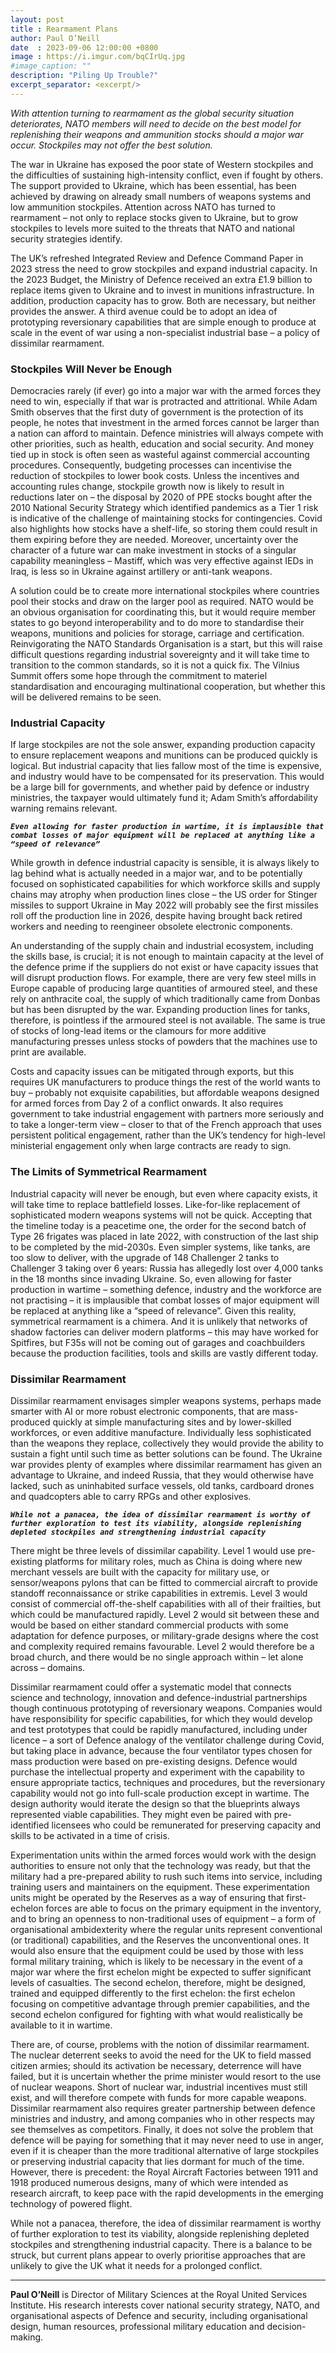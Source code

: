 ```yaml
---
layout: post
title : Rearmament Plans
author: Paul O’Neill
date  : 2023-09-06 12:00:00 +0800
image : https://i.imgur.com/bqCIrUq.jpg
#image_caption: ""
description: "Piling Up Trouble?"
excerpt_separator: <excerpt/>
---
```


_With attention turning to rearmament as the global security situation deteriorates, NATO members will need to decide on the best model for replenishing their weapons and ammunition stocks should a major war occur. Stockpiles may not offer the best solution._

<excerpt/>

The war in Ukraine has exposed the poor state of Western stockpiles and the difficulties of sustaining high-intensity conflict, even if fought by others. The support provided to Ukraine, which has been essential, has been achieved by drawing on already small numbers of weapons systems and low ammunition stockpiles. Attention across NATO has turned to rearmament – not only to replace stocks given to Ukraine, but to grow stockpiles to levels more suited to the threats that NATO and national security strategies identify.

The UK’s refreshed Integrated Review and Defence Command Paper in 2023 stress the need to grow stockpiles and expand industrial capacity. In the 2023 Budget, the Ministry of Defence received an extra £1.9 billion to replace items given to Ukraine and to invest in munitions infrastructure. In addition, production capacity has to grow. Both are necessary, but neither provides the answer. A third avenue could be to adopt an idea of prototyping reversionary capabilities that are simple enough to produce at scale in the event of war using a non-specialist industrial base – a policy of dissimilar rearmament.


### Stockpiles Will Never be Enough

Democracies rarely (if ever) go into a major war with the armed forces they need to win, especially if that war is protracted and attritional. While Adam Smith observes that the first duty of government is the protection of its people, he notes that investment in the armed forces cannot be larger than a nation can afford to maintain. Defence ministries will always compete with other priorities, such as health, education and social security. And money tied up in stock is often seen as wasteful against commercial accounting procedures. Consequently, budgeting processes can incentivise the reduction of stockpiles to lower book costs. Unless the incentives and accounting rules change, stockpile growth now is likely to result in reductions later on – the disposal by 2020 of PPE stocks bought after the 2010 National Security Strategy which identified pandemics as a Tier 1 risk is indicative of the challenge of maintaining stocks for contingencies. Covid also highlights how stocks have a shelf-life, so storing them could result in them expiring before they are needed. Moreover, uncertainty over the character of a future war can make investment in stocks of a singular capability meaningless – Mastiff, which was very effective against IEDs in Iraq, is less so in Ukraine against artillery or anti-tank weapons.

A solution could be to create more international stockpiles where countries pool their stocks and draw on the larger pool as required. NATO would be an obvious organisation for coordinating this, but it would require member states to go beyond interoperability and to do more to standardise their weapons, munitions and policies for storage, carriage and certification. Reinvigorating the NATO Standards Organisation is a start, but this will raise difficult questions regarding industrial sovereignty and it will take time to transition to the common standards, so it is not a quick fix. The Vilnius Summit offers some hope through the commitment to materiel standardisation and encouraging multinational cooperation, but whether this will be delivered remains to be seen.


### Industrial Capacity

If large stockpiles are not the sole answer, expanding production capacity to ensure replacement weapons and munitions can be produced quickly is logical. But industrial capacity that lies fallow most of the time is expensive, and industry would have to be compensated for its preservation. This would be a large bill for governments, and whether paid by defence or industry ministries, the taxpayer would ultimately fund it; Adam Smith’s affordability warning remains relevant.

___`Even allowing for faster production in wartime, it is implausible that combat losses of major equipment will be replaced at anything like a “speed of relevance”`___ 

While growth in defence industrial capacity is sensible, it is always likely to lag behind what is actually needed in a major war, and to be potentially focused on sophisticated capabilities for which workforce skills and supply chains may atrophy when production lines close – the US order for Stinger missiles to support Ukraine in May 2022 will probably see the first missiles roll off the production line in 2026, despite having brought back retired workers and needing to reengineer obsolete electronic components.

An understanding of the supply chain and industrial ecosystem, including the skills base, is crucial; it is not enough to maintain capacity at the level of the defence prime if the suppliers do not exist or have capacity issues that will disrupt production flows. For example, there are very few steel mills in Europe capable of producing large quantities of armoured steel, and these rely on anthracite coal, the supply of which traditionally came from Donbas but has been disrupted by the war. Expanding production lines for tanks, therefore, is pointless if the armoured steel is not available. The same is true of stocks of long-lead items or the clamours for more additive manufacturing presses unless stocks of powders that the machines use to print are available.

Costs and capacity issues can be mitigated through exports, but this requires UK manufacturers to produce things the rest of the world wants to buy – probably not exquisite capabilities, but affordable weapons designed for armed forces from Day 2 of a conflict onwards. It also requires government to take industrial engagement with partners more seriously and to take a longer-term view – closer to that of the French approach that uses persistent political engagement, rather than the UK’s tendency for high-level ministerial engagement only when large contracts are ready to sign.


### The Limits of Symmetrical Rearmament

Industrial capacity will never be enough, but even where capacity exists, it will take time to replace battlefield losses. Like-for-like replacement of sophisticated modern weapons systems will not be quick. Accepting that the timeline today is a peacetime one, the order for the second batch of Type 26 frigates was placed in late 2022, with construction of the last ship to be completed by the mid-2030s. Even simpler systems, like tanks, are too slow to deliver, with the upgrade of 148 Challenger 2 tanks to Challenger 3 taking over 6 years: Russia has allegedly lost over 4,000 tanks in the 18 months since invading Ukraine. So, even allowing for faster production in wartime – something defence, industry and the workforce are not practising – it is implausible that combat losses of major equipment will be replaced at anything like a “speed of relevance”. Given this reality, symmetrical rearmament is a chimera. And it is unlikely that networks of shadow factories can deliver modern platforms – this may have worked for Spitfires, but F35s will not be coming out of garages and coachbuilders because the production facilities, tools and skills are vastly different today.


### Dissimilar Rearmament

Dissimilar rearmament envisages simpler weapons systems, perhaps made smarter with AI or more robust electronic components, that are mass-produced quickly at simple manufacturing sites and by lower-skilled workforces, or even additive manufacture. Individually less sophisticated than the weapons they replace, collectively they would provide the ability to sustain a fight until such time as better solutions can be found. The Ukraine war provides plenty of examples where dissimilar rearmament has given an advantage to Ukraine, and indeed Russia, that they would otherwise have lacked, such as uninhabited surface vessels, old tanks, cardboard drones and quadcopters able to carry RPGs and other explosives.

___`While not a panacea, the idea of dissimilar rearmament is worthy of further exploration to test its viability, alongside replenishing depleted stockpiles and strengthening industrial capacity`___

There might be three levels of dissimilar capability. Level 1 would use pre-existing platforms for military roles, much as China is doing where new merchant vessels are built with the capacity for military use, or sensor/weapons pylons that can be fitted to commercial aircraft to provide standoff reconnaissance or strike capabilities in extremis. Level 3 would consist of commercial off-the-shelf capabilities with all of their frailties, but which could be manufactured rapidly. Level 2 would sit between these and would be based on either standard commercial products with some adaptation for defence purposes, or military-grade designs where the cost and complexity required remains favourable. Level 2 would therefore be a broad church, and there would be no single approach within – let alone across – domains.

Dissimilar rearmament could offer a systematic model that connects science and technology, innovation and defence-industrial partnerships though continuous prototyping of reversionary weapons. Companies would have responsibility for specific capabilities, for which they would develop and test prototypes that could be rapidly manufactured, including under licence – a sort of Defence analogy of the ventilator challenge during Covid, but taking place in advance, because the four ventilator types chosen for mass production were based on pre-existing designs. Defence would purchase the intellectual property and experiment with the capability to ensure appropriate tactics, techniques and procedures, but the reversionary capability would not go into full-scale production except in wartime. The design authority would iterate the design so that the blueprints always represented viable capabilities. They might even be paired with pre-identified licensees who could be remunerated for preserving capacity and skills to be activated in a time of crisis.

Experimentation units within the armed forces would work with the design authorities to ensure not only that the technology was ready, but that the military had a pre-prepared ability to rush such items into service, including training users and maintainers on the equipment. These experimentation units might be operated by the Reserves as a way of ensuring that first-echelon forces are able to focus on the primary equipment in the inventory, and to bring an openness to non-traditional uses of equipment – a form of organisational ambidexterity where the regular units represent conventional (or traditional) capabilities, and the Reserves the unconventional ones. It would also ensure that the equipment could be used by those with less formal military training, which is likely to be necessary in the event of a major war where the first echelon might be expected to suffer significant levels of casualties. The second echelon, therefore, might be designed, trained and equipped differently to the first echelon: the first echelon focusing on competitive advantage through premier capabilities, and the second echelon configured for fighting with what would realistically be available to it in wartime.

There are, of course, problems with the notion of dissimilar rearmament. The nuclear deterrent seeks to avoid the need for the UK to field massed citizen armies; should its activation be necessary, deterrence will have failed, but it is uncertain whether the prime minister would resort to the use of nuclear weapons. Short of nuclear war, industrial incentives must still exist, and will therefore compete with funds for more capable weapons. Dissimilar rearmament also requires greater partnership between defence ministries and industry, and among companies who in other respects may see themselves as competitors. Finally, it does not solve the problem that defence will be paying for something that it may never need to use in anger, even if it is cheaper than the more traditional alternative of large stockpiles or preserving industrial capacity that lies dormant for much of the time. However, there is precedent: the Royal Aircraft Factories between 1911 and 1918 produced numerous designs, many of which were intended as research aircraft, to keep pace with the rapid developments in the emerging technology of powered flight.

While not a panacea, therefore, the idea of dissimilar rearmament is worthy of further exploration to test its viability, alongside replenishing depleted stockpiles and strengthening industrial capacity. There is a balance to be struck, but current plans appear to overly prioritise approaches that are unlikely to give the UK what it needs for a prolonged conflict.

---

__Paul O’Neill__ is Director of Military Sciences at the Royal United Services Institute. His research interests cover national security strategy, NATO, and organisational aspects of Defence and security, including organisational design, human resources, professional military education and decision-making.
